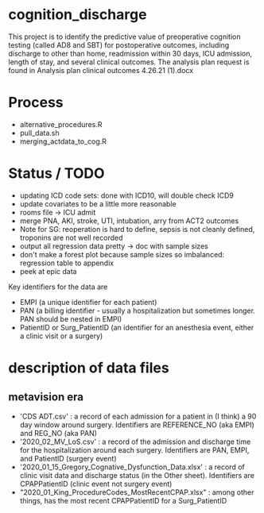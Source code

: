 # cognition_discharge
This project is to identify the predictive value of preoperative cognition testing (called AD8 and SBT) for postoperative outcomes, including discharge to other than home, readmission within 30 days, ICU admission, length of stay, and several clinical outcomes. The analysis plan request is found in Analysis plan clinical outcomes 4.26.21 (1).docx

# Process
- alternative_procedures.R
- pull_data.sh
- merging_actdata_to_cog.R 

# Status / TODO
- updating ICD code sets: done with ICD10, will double check ICD9
- update covariates to be a little more reasonable
- rooms file -> ICU admit
- merge PNA, AKI, stroke, UTI, intubation, arry from ACT2 outcomes
- Note for SG: reoperation is hard to define, sepsis is not cleanly defined, troponins are not well recorded
- output all regression data pretty -> doc with sample sizes
- don't make a forest plot because sample sizes so imbalanced: regression table to appendix
- peek at epic data


Key identifiers for the data are 
- EMPI (a unique identifier for each patient)
- PAN (a billing identifier - usually a hospitalization but sometimes longer. PAN should be nested in EMPI)
- PatientID or Surg_PatientID (an identifier for an anesthesia event, either a clinic visit or a surgery)

# description of data files
## metavision era
- 'CDS ADT.csv' : a record of each admission for a patient in (I think) a 90 day window around surgery. Identifiers are REFERENCE_NO (aka EMPI) and REG_NO (aka PAN)
- '2020_02_MV_LoS.csv' : a record of the admission and discharge time for the hospitalization around each surgery. Identifiers are PAN, EMPI, and PatientID (surgery event)
- '2020_01_15_Gregory_Cognative_Dysfunction_Data.xlsx' : a record of clinic visit data and discharge status (in the Other sheet). Identifiers are CPAPPatientID (clinic event not surgery event)
- "2020_01_King_ProcedureCodes_MostRecentCPAP.xlsx" : among other things, has the most recent CPAPPatientID for a Surg_PatientID


